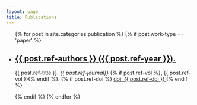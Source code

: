 ```yaml
---
layout: page
title: Publications
---
```


<div class="publist">
  <ul>
    {% for post in site.categories.publication %}
      {% if post.work-type == 'paper' %}
        <li>
          <a href="{% if post.ref-doi %}http://dx.doi.org/{{ post.ref-doi }}
            {% else %}{{ post.url | prepend: site.baseurl }}{% endif %}">
            <h2>{{ post.ref-authors }} ({{ post.ref-year }}).</h2></a>
          <p>
            {{ post.ref-title }}.
            <em>{{ post.ref-journal}}</em>
            {% if post.ref-vol %}, {{ post.ref-vol }}{% endif %}.
            {% if post.ref-doi %}
              <a href="http://dx.doi.org/{{ post.ref-doi }}">
                doi: {{ post.ref-doi }}
              </a>
            {% endif %}
          </p>
        </li>
      {% endif %}
    {% endfor %}
  <ul>
</div>
